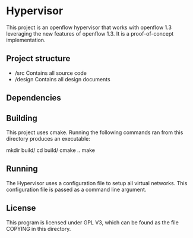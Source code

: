 # Hypervisor

This project is an openflow hypervisor that works with openflow 1.3 leveraging the new features of openflow 1.3. It is a proof-of-concept implementation.

## Project structure
 - /src Contains all source code
 - /design Contains all design documents

## Dependencies


## Building
This project uses cmake. Running the following commands ran from this directory produces an executable:

  mkdir build/
  cd build/
  cmake ..
  make

## Running
The Hypervisor uses a configuration file to setup all virtual networks. This configuration file is passed as a command line argument.

## License
This program is licensed under GPL V3, which can be found as the file COPYING in this directory.
